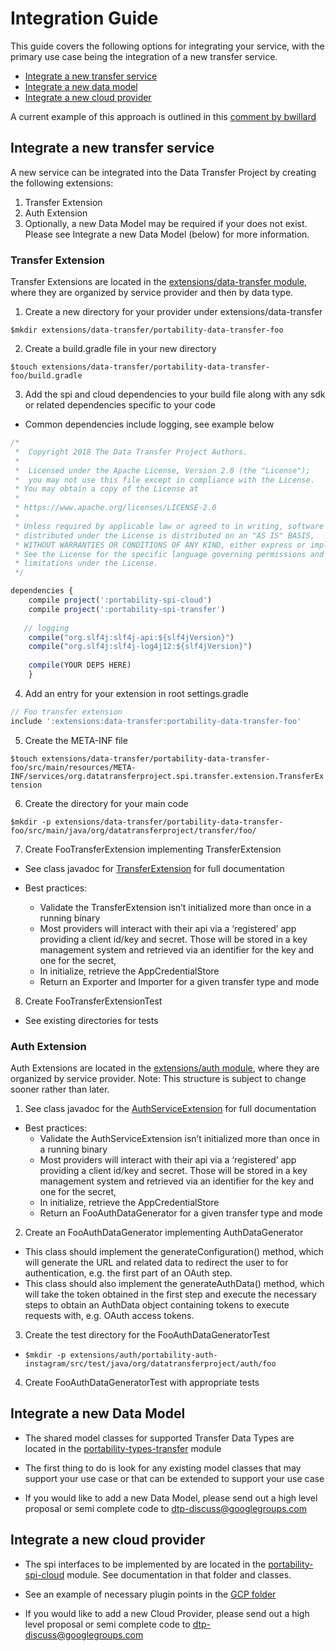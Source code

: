# Integration Guide

This guide covers the following options for integrating your service, with the primary use case being the integration of a new transfer service.

* [Integrate a new transfer service](#integrate-a-new-transfer-service)
* [Integrate a new data model](#integrate-a-new-data-model)
* [Integrate a new cloud provider](#integrate-a-new-cloud-provider)

A current example of this approach is outlined in this [comment by bwillard](https://github.com/google/data-transfer-project/issues/499#issuecomment-407405760)

## Integrate a new transfer service
A new service can be integrated into the Data Transfer Project by creating the following extensions:

1. Transfer Extension
1. Auth Extension
1. Optionally, a new Data Model may be required if your does not exist. Please see Integrate a new Data Model (below) for more information.

### Transfer Extension

Transfer Extensions are located in the [extensions/data-transfer module](https://github.com/google/data-transfer-project/tree/master/extensions/data-transfer), where they are organized by service provider and then by data type.

1. Create a new directory for your provider under extensions/data-transfer

  `$mkdir extensions/data-transfer/portability-data-transfer-foo`

2. Create a build.gradle file in your new directory

  `$touch extensions/data-transfer/portability-data-transfer-foo/build.gradle`

3. Add the spi and cloud dependencies to your build file along with any sdk or related dependencies specific to your code

  * Common dependencies include logging, see example below

  ```javascript
  /*
   *  Copyright 2018 The Data Transfer Project Authors.
   * 
   *  Licensed under the Apache License, Version 2.0 (the "License");
   *  you may not use this file except in compliance with the License.
   * You may obtain a copy of the License at
   *
   * https://www.apache.org/licenses/LICENSE-2.0
   *
   * Unless required by applicable law or agreed to in writing, software
   * distributed under the License is distributed on an "AS IS" BASIS,
   * WITHOUT WARRANTIES OR CONDITIONS OF ANY KIND, either express or implied.
   * See the License for the specific language governing permissions and
   * limitations under the License.
   */

  dependencies {
      compile project(':portability-spi-cloud')
      compile project(':portability-spi-transfer')
      
     // logging
      compile("org.slf4j:slf4j-api:${slf4jVersion}")
      compile("org.slf4j:slf4j-log4j12:${slf4jVersion}")
     
      compile(YOUR DEPS HERE)
      }
  ```
  
4. Add an entry for your extension in root settings.gradle
``` javascript
// Foo transfer extension
include ':extensions:data-transfer:portability-data-transfer-foo'
```

5. Create the META-INF file

  `$touch extensions/data-transfer/portability-data-transfer-foo/src/main/resources/META-INF/services/org.datatransferproject.spi.transfer.extension.TransferExtension`

6. Create the directory for your main code

 `$mkdir -p extensions/data-transfer/portability-data-transfer-foo/src/main/java/org/datatransferproject/transfer/foo/`

7. Create FooTransferExtension implementing  TransferExtension

  * See class javadoc for [TransferExtension](https://github.com/google/data-transfer-project/blob/master/portability-spi-transfer/src/main/java/org/datatransferproject/spi/transfer/extension/TransferExtension.java) for full documentation

  * Best practices:

    * Validate the TransferExtension isn’t initialized more than once in a running binary
    * Most providers will interact with their api via a ‘registered’ app providing a client id/key and secret. Those will be stored in a key management system and retrieved via an identifier for the key and one for the secret,
    * In initialize, retrieve the AppCredentialStore
    * Return an Exporter and Importer for a given transfer type and mode

8. Create FooTransferExtensionTest
  * See existing directories for tests

### Auth Extension

Auth Extensions are located in the [extensions/auth module](https://github.com/google/data-transfer-project/tree/master/extensions/auth), where they are organized by service provider.  Note: This structure is subject to change sooner rather than later.

1. See class javadoc for the [AuthServiceExtension](https://github.com/google/data-transfer-project/blob/master/portability-spi-api/src/main/java/org/datatransferproject/spi/api/auth/extension/AuthServiceExtension.java) for full documentation
  * Best practices:
    * Validate the AuthServiceExtension isn’t initialized more than once in a running binary
    * Most providers will interact with their api via a ‘registered’ app providing a client id/key and secret. Those will be stored in a key management system and retrieved via an identifier for the key and one for the secret,
    * In initialize, retrieve the AppCredentialStore
    * Return an FooAuthDataGenerator for a given transfer type and mode

2. Create an FooAuthDataGenerator implementing AuthDataGenerator
  * This class should implement the generateConfiguration() method, which will generate the URL and related data to redirect the user to for authentication, e.g. the first part of an OAuth step.
  * This class should also implement the generateAuthData() method, which will take the token obtained in the first step and execute the necessary steps to obtain an AuthData object containing tokens to execute requests with, e.g. OAuth access tokens.

3. Create the test directory for the FooAuthDataGeneratorTest

  * `$mkdir -p extensions/auth/portability-auth-instagram/src/test/java/org/datatransferproject/auth/foo`

4. Create FooAuthDataGeneratorTest with appropriate tests



## Integrate a new Data Model

* The shared model classes for supported Transfer Data Types are located in the [portability-types-transfer](https://github.com/google/data-transfer-project/tree/master/portability-types-transfer) module

* The first thing to do is look for any existing model classes that may support your use case or that can be extended to support your use case

* If you would like to add a new Data Model, please send out a high level proposal or semi complete code to dtp-discuss@googlegroups.com

## Integrate a new cloud provider

* The spi interfaces to be implemented by are located in the [portability-spi-cloud](https://github.com/google/data-transfer-project/tree/master/portability-spi-cloud) module.  See documentation in that folder and classes.

* See an example of necessary plugin points in the [GCP folder](https://github.com/google/data-transfer-project/tree/master/distributions/demo-google-deployment)

* If you would like to add a new Cloud Provider, please send out a high level proposal or semi complete code to dtp-discuss@googlegroups.com
